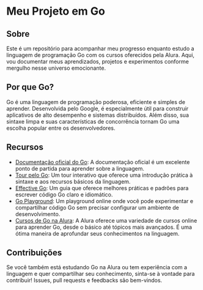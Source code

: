# Meu Projeto em Go

## Sobre
Este é um repositório para acompanhar meu progresso enquanto estudo a linguagem de programação Go com os cursos oferecidos pela Alura. Aqui, vou documentar meus aprendizados, projetos e experimentos conforme mergulho nesse universo emocionante.

## Por que Go?
Go é uma linguagem de programação poderosa, eficiente e simples de aprender. Desenvolvida pelo Google, é especialmente útil para construir aplicativos de alto desempenho e sistemas distribuídos. 
Além disso, sua sintaxe limpa e suas características de concorrência tornam Go uma escolha popular entre os desenvolvedores.

## Recursos
- [Documentação oficial do Go](https://golang.org/doc/): A documentação oficial é um excelente ponto de partida para aprender sobre a linguagem.
- [Tour pelo Go](https://tour.golang.org/welcome/1): Um tour interativo que oferece uma introdução prática à sintaxe e aos recursos básicos da linguagem.
- [Effective Go](https://golang.org/doc/effective_go.html): Um guia que oferece melhores práticas e padrões para escrever código Go claro e idiomático.
- [Go Playground](https://play.golang.org/): Um playground online onde você pode experimentar e compartilhar código Go sem precisar configurar um ambiente de desenvolvimento.
- [Cursos de Go na Alura](https://www.alura.com.br): A Alura oferece uma variedade de cursos online para aprender Go, desde o básico até tópicos mais avançados. É uma ótima maneira de aprofundar seus conhecimentos na linguagem.

## Contribuições
Se você também está estudando Go na Alura ou tem experiência com a linguagem e quer compartilhar seu conhecimento, sinta-se à vontade para contribuir! Issues, pull requests e feedbacks são bem-vindos.
